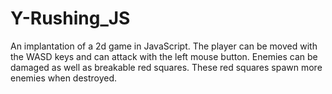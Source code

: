 # Y-Rushing_JS
An implantation of a 2d game in JavaScript. The player can be moved with the WASD keys and can attack with the left mouse button. Enemies can be damaged as well as breakable red squares. These red squares spawn more enemies when destroyed.
